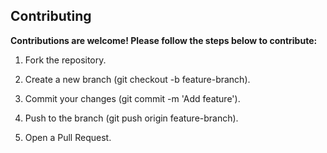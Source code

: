 ## Contributing

**Contributions are welcome! Please follow the steps below to contribute:**

1) Fork the repository.

2) Create a new branch (git checkout -b feature-branch).

3) Commit your changes (git commit -m 'Add feature').

4) Push to the branch (git push origin feature-branch).

5) Open a Pull Request.
